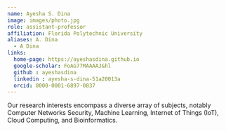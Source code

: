 ```yaml
---
name: Ayesha S. Dina
image: images/photo.jpg
role: assistant-professor
affiliation: Florida Polytechnic University
aliases: A. Dina
  - A Dina
links:
  home-page: https://ayeshasdina.github.io
  google-scholar: FoAG77MAAAAJ&hl
  github : ayeshasdina
  linkedin : ayesha-s-dina-51a20013a 
  orcid: 0000-0001-6897-0837
---
```


Our research interests encompass a diverse array of subjects, notably Computer Networks Security, Machine Learning, Internet of Things (IoT), Cloud Computing, and Bioinformatics.
